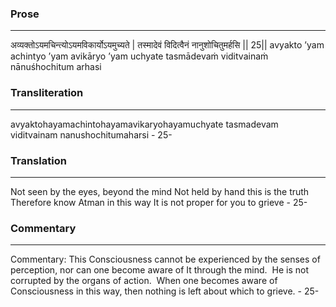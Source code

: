 ### Prose 
 --- 
अव्यक्तोऽयमचिन्त्योऽयमविकार्योऽयमुच्यते |
तस्मादेवं विदित्वैनं नानुशोचितुमर्हसि || 25||
avyakto ’yam achintyo ’yam avikāryo ’yam uchyate
tasmādevaṁ viditvainaṁ nānuśhochitum arhasi

### Transliteration 
 --- 
avyaktohayamachintohayamavikaryohayamuchyate tasmadevam viditvainam nanushochitumaharsi - 25-

### Translation 
 --- 
Not seen by the eyes, beyond the mind Not held by hand this is the truth Therefore know Atman in this way It is not proper for you to grieve - 25-

### Commentary 
 --- 
Commentary: This Consciousness cannot be experienced by the senses of perception, nor can one become aware of It through the mind.  He is not corrupted by the organs of action.  When one becomes aware of Consciousness in this way, then nothing is left about which to grieve. - 25-